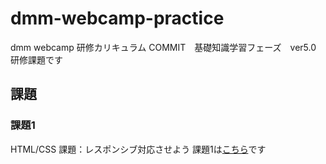 # dmm-webcamp-practice
dmm webcamp 研修カリキュラム
COMMIT　基礎知識学習フェーズ　ver5.0
研修課題です

## 課題
### 課題1
HTML/CSS 課題：レスポンシブ対応させよう
課題1は[こちら](https://github.com/yuzu-ginger/dmm-webcamp-practice/tree/main/%E8%AA%B2%E9%A1%8C1)です
